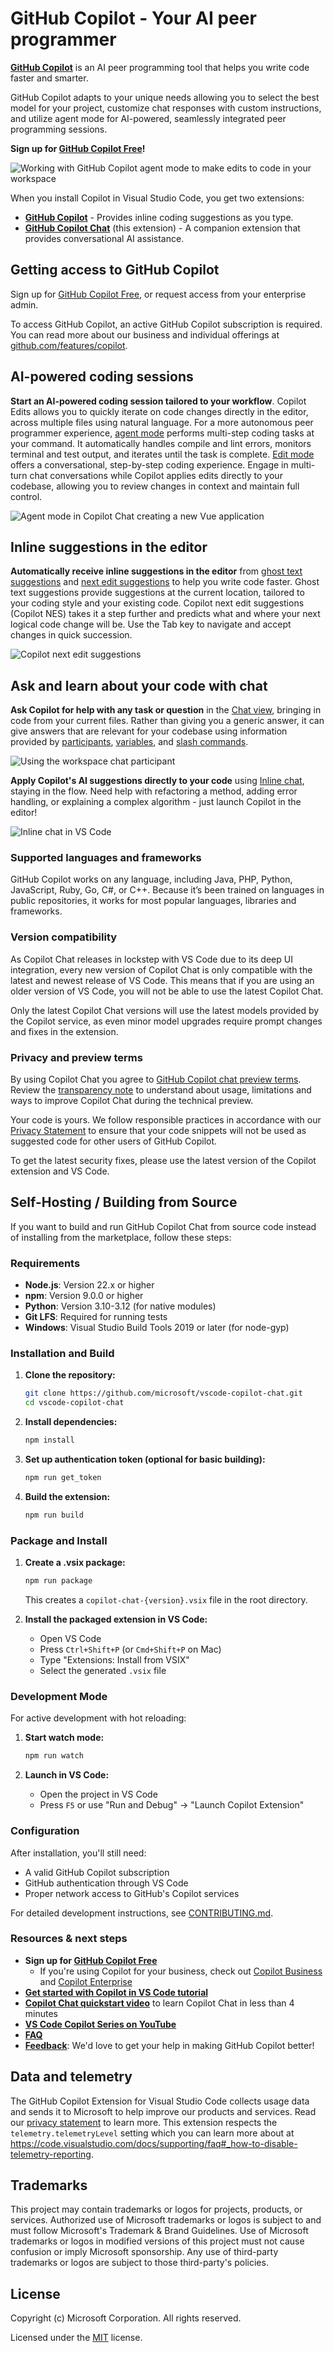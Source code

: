 # GitHub Copilot - Your AI peer programmer

**[GitHub Copilot](https://code.visualstudio.com/docs/copilot/overview)** is an AI peer programming tool that helps you write code faster and smarter.

GitHub Copilot adapts to your unique needs allowing you to select the best model for your project, customize chat responses with custom instructions, and utilize agent mode for AI-powered, seamlessly integrated peer programming sessions.

**Sign up for [GitHub Copilot Free](https://github.com/settings/copilot?utm_source=vscode-chat-readme&utm_medium=first&utm_campaign=2025mar-em-MSFT-signup)!**

![Working with GitHub Copilot agent mode to make edits to code in your workspace](https://github.com/microsoft/vscode-copilot-release/blob/main/images/hero-dark.png?raw=true)

When you install Copilot in Visual Studio Code, you get two extensions:
* **[GitHub Copilot](https://marketplace.visualstudio.com/items?itemName=GitHub.copilot)** - Provides inline coding suggestions as you type.
* **[GitHub Copilot Chat](https://marketplace.visualstudio.com/items?itemName=GitHub.copilot-chat)** (this extension) - A companion extension that provides conversational AI assistance.

## Getting access to GitHub Copilot

Sign up for [GitHub Copilot Free](https://github.com/settings/copilot?utm_source=vscode-chat-readme&utm_medium=second&utm_campaign=2025mar-em-MSFT-signup), or request access from your enterprise admin.

To access GitHub Copilot, an active GitHub Copilot subscription is required. You can read more about our business and individual offerings at [github.com/features/copilot](https://github.com/features/copilot?utm_source=vscode-chat&utm_medium=readme&utm_campaign=2025mar-em-MSFT-signup).

## AI-powered coding sessions

**Start an AI-powered coding session tailored to your workflow**. Copilot Edits allows you to quickly iterate on code changes directly in the editor, across multiple files using natural language. For a more autonomous peer programmer experience,
[agent mode](https://aka.ms/vscode-copilot-agent) performs multi-step coding tasks at your command. It automatically handles compile and lint errors, monitors terminal and test output, and iterates until the task is complete. [Edit mode](https://aka.ms/vscode-copilot-edit) offers a conversational, step-by-step coding experience. Engage in multi-turn chat conversations while Copilot applies edits directly to your codebase, allowing you to review changes in context and maintain full control.

![Agent mode in Copilot Chat creating a new Vue application](https://github.com/microsoft/vscode-copilot-release/blob/main/images/agent-mode-readme.gif?raw=true)

## Inline suggestions in the editor

**Automatically receive inline suggestions in the editor** from [ghost text suggestions](https://aka.ms/vscode-completions) and [next edit suggestions](https://aka.ms/vscode-nes) to help you write code faster. Ghost text suggestions provide suggestions at the current location, tailored to your coding style and your existing code. Copilot next edit suggestions (Copilot NES) takes it a step further and predicts what and where your next logical code change will be. Use the Tab key to navigate and accept changes in quick succession.

![Copilot next edit suggestions](https://code.visualstudio.com/assets/docs/copilot/inline-suggestions/nes-point.gif)

## Ask and learn about your code with chat

**Ask Copilot for help with any task or question** in the [Chat view](https://aka.ms/vscode-chat), bringing in code from your current files. Rather than giving you a generic answer, it can give answers that are relevant for your codebase using information provided by [participants](https://aka.ms/vscode-chat-participants), [variables](https://aka.ms/vscode-chat-variables), and [slash commands](https://aka.ms/vscode-chat-commands).

![Using the workspace chat participant](https://github.com/microsoft/vscode-copilot-release/blob/main/images/participants-workspace.gif?raw=true)

**Apply Copilot's AI suggestions directly to your code** using [Inline chat](https://aka.ms/vscode-inline-chat), staying in the flow. Need help with refactoring a method, adding error handling, or explaining a complex algorithm - just launch Copilot in the editor!

![Inline chat in VS Code](https://code.visualstudio.com/assets/docs/copilot/copilot-chat/inline-chat-question-example.png)

### Supported languages and frameworks

GitHub Copilot works on any language, including Java, PHP, Python, JavaScript, Ruby, Go, C#, or C++. Because it’s been trained on languages in public repositories, it works for most popular languages, libraries and frameworks.

### Version compatibility

As Copilot Chat releases in lockstep with VS Code due to its deep UI integration, every new version of Copilot Chat is only compatible with the latest and newest release of VS Code. This means that if you are using an older version of VS Code, you will not be able to use the latest Copilot Chat.

Only the latest Copilot Chat versions will use the latest models provided by the Copilot service, as even minor model upgrades require prompt changes and fixes in the extension.

### Privacy and preview terms

By using Copilot Chat you agree to [GitHub Copilot chat preview terms](https://docs.github.com/en/early-access/copilot/github-copilot-chat-technical-preview-license-terms). Review the [transparency note](https://aka.ms/CopilotChatTransparencyNote) to understand about usage, limitations and ways to improve Copilot Chat during the technical preview.

Your code is yours. We follow responsible practices in accordance with our [Privacy Statement](https://docs.github.com/en/site-policy/privacy-policies/github-privacy-statement) to ensure that your code snippets will not be used as suggested code for other users of GitHub Copilot.

To get the latest security fixes, please use the latest version of the Copilot extension and VS Code.

## Self-Hosting / Building from Source

If you want to build and run GitHub Copilot Chat from source code instead of installing from the marketplace, follow these steps:

### Requirements

- **Node.js**: Version 22.x or higher
- **npm**: Version 9.0.0 or higher  
- **Python**: Version 3.10-3.12 (for native modules)
- **Git LFS**: Required for running tests
- **Windows**: Visual Studio Build Tools 2019 or later (for node-gyp)

### Installation and Build

1. **Clone the repository:**
   ```bash
   git clone https://github.com/microsoft/vscode-copilot-chat.git
   cd vscode-copilot-chat
   ```

2. **Install dependencies:**
   ```bash
   npm install
   ```

3. **Set up authentication token (optional for basic building):**
   ```bash
   npm run get_token
   ```

4. **Build the extension:**
   ```bash
   npm run build
   ```

### Package and Install

1. **Create a .vsix package:**
   ```bash
   npm run package
   ```
   This creates a `copilot-chat-{version}.vsix` file in the root directory.

2. **Install the packaged extension in VS Code:**
   - Open VS Code
   - Press `Ctrl+Shift+P` (or `Cmd+Shift+P` on Mac)
   - Type "Extensions: Install from VSIX"
   - Select the generated `.vsix` file

### Development Mode

For active development with hot reloading:

1. **Start watch mode:**
   ```bash
   npm run watch
   ```

2. **Launch in VS Code:**
   - Open the project in VS Code
   - Press `F5` or use "Run and Debug" → "Launch Copilot Extension"

### Configuration

After installation, you'll still need:
- A valid GitHub Copilot subscription
- GitHub authentication through VS Code
- Proper network access to GitHub's Copilot services

For detailed development instructions, see [CONTRIBUTING.md](CONTRIBUTING.md).

### Resources & next steps
* **Sign up for [GitHub Copilot Free](https://github.com/settings/copilot?utm_source=vscode-chat-readme&utm_medium=third&utm_campaign=2025mar-em-MSFT-signup)**
    * If you're using Copilot for your business, check out [Copilot Business](https://docs.github.com/en/copilot/copilot-business/about-github-copilot-business) and [Copilot Enterprise](https://docs.github.com/en/copilot/github-copilot-enterprise/overview/about-github-copilot-enterprise)
* **[Get started with Copilot in VS Code tutorial](https://code.visualstudio.com/docs/copilot/getting-started)**
* **[Copilot Chat quickstart video](https://www.youtube.com/watch?v=3surPGP7_4o)** to learn Copilot Chat in less than 4 minutes
* **[VS Code Copilot Series on YouTube](https://www.youtube.com/playlist?list=PLj6YeMhvp2S5_hvBl2SE-7YCHYlLQ0bPt)**
* **[FAQ](https://code.visualstudio.com/docs/copilot/faq)**
* **[Feedback](https://github.com/microsoft/vscode-copilot-release/issues)**: We'd love to get your help in making GitHub Copilot better!

## Data and telemetry

The GitHub Copilot Extension for Visual Studio Code collects usage data and sends it to Microsoft to help improve our products and services. Read our [privacy statement](https://privacy.microsoft.com/privacystatement) to learn more. This extension respects the `telemetry.telemetryLevel` setting which you can learn more about at https://code.visualstudio.com/docs/supporting/faq#_how-to-disable-telemetry-reporting.

## Trademarks

This project may contain trademarks or logos for projects, products, or services. Authorized use of Microsoft trademarks or logos is subject to and must follow Microsoft's Trademark & Brand Guidelines. Use of Microsoft trademarks or logos in modified versions of this project must not cause confusion or imply Microsoft sponsorship. Any use of third-party trademarks or logos are subject to those third-party's policies.

## License

Copyright (c) Microsoft Corporation. All rights reserved.

Licensed under the [MIT](LICENSE.txt) license.
